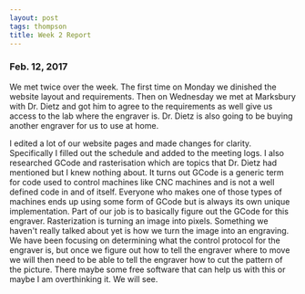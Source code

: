 ```yaml
---
layout: post
tags: thompson
title: Week 2 Report
---
```


### Feb. 12, 2017

We met twice over the week. The first time on Monday we dinished the website layout and requirements. Then on Wednesday we met at Marksbury with Dr. Dietz and got him to agree to the requirements as well give us access to the lab where the engraver is. Dr. Dietz is also going to be buying another engraver for us to use at home.

I edited a lot of our website pages and made changes for clarity. Specifically I filled out the schedule and added to the meeting logs. I also researched GCode and rasterisation which are topics that Dr. Dietz had mentioned but I knew nothing about. It turns out GCode is a generic term for code used to control machines like CNC machines and is not a well defined code in and of itself. Everyone who makes one of those types of machines ends up using some form of GCode but is always its own unique implementation. Part of our job is to basically figure out the GCode for this engraver. Rasterization is turning an image into pixels. Something we haven't really talked about yet is how we turn the image into an engraving. We have been focusing on determining what the control protocol for the engraver is, but once we figure out how to tell the engraver where to move we will then need to be able to tell the engraver how to cut the pattern of the picture. There maybe some free software that can help us with this or maybe I am overthinking it. We will see.
